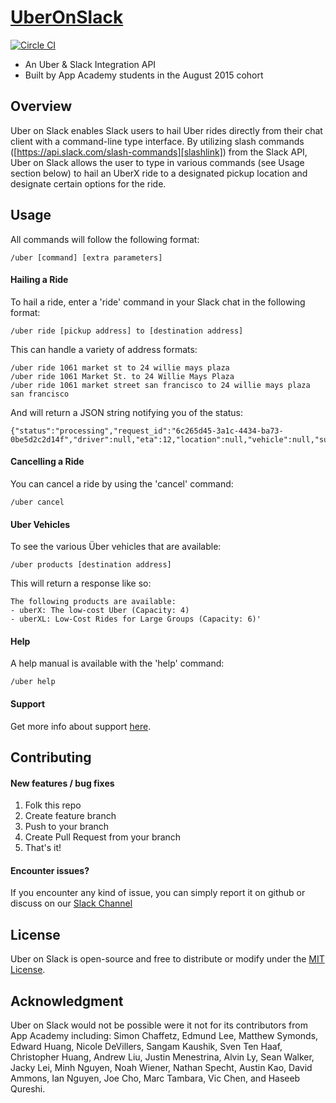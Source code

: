 # [UberOnSlack][uberslacklink]
[![Circle CI](https://circleci.com/gh/appacademy/uber_slack/tree/master.svg?style=svg)](https://circleci.com/gh/appacademy/uber_slack/tree/master)


* An Uber & Slack Integration API
* Built by App Academy students in the August 2015 cohort

## Overview

Uber on Slack enables Slack users to hail Uber rides directly from their chat client with a command-line type interface. By utilizing slash commands ([https://api.slack.com/slash-commands][slashlink]) from the Slack API, Uber on Slack allows the user to type in various commands (see Usage section below) to hail an UberX ride to a designated pickup location and designate certain options for the ride.

[slashlink]: https://api.slack.com/slash-commands
[uberslacklink]: https://uberonslack.com

## Usage

All commands will follow the following format:
```
/uber [command] [extra parameters]
```

#### Hailing a Ride
To hail a ride, enter a 'ride' command in your Slack chat in the following format:
```
/uber ride [pickup address] to [destination address]
```

This can handle a variety of address formats:
```
/uber ride 1061 market st to 24 willie mays plaza
/uber ride 1061 Market St. to 24 Willie Mays Plaza
/uber ride 1061 market street san francisco to 24 willie mays plaza san francisco
```

And will return a JSON string notifying you of the status:
```
{"status":"processing","request_id":"6c265d45-3a1c-4434-ba73-0be5d2c2d14f","driver":null,"eta":12,"location":null,"vehicle":null,"surge_multiplier":1.0}`
```

#### Cancelling a Ride
You can cancel a ride by using the 'cancel' command:
```
/uber cancel
```

#### Uber Vehicles
To see the various Über vehicles that are available:
```
/uber products [destination address]
```

This will return a response like so:
```
The following products are available:
- uberX: The low-cost Uber (Capacity: 4)
- uberXL: Low-Cost Rides for Large Groups (Capacity: 6)'
```

#### Help
A help manual is available with the 'help' command:
```
/uber help
```

#### Support
Get more info about support [here](support.md).

## Contributing

<!-- #### Slack Channels

Join our [Slack Channel](https://uber-on-slack.slack.com) to

- discuss about this project
- throw in ideas of new features
- or simply report/fix bugs if you see any -->

#### New features / bug fixes

1. Folk this repo
2. Create feature branch
3. Push to your branch
4. Create Pull Request from your branch
5. That's it!

#### Encounter issues?

If you encounter any kind of issue, you can simply report it on github or discuss on our 
[Slack Channel](https://uber-on-slack.slack.com)

## License
Uber on Slack is open-source and free to distribute or modify under the
[MIT License](LICENSE.txt).

## Acknowledgment
Uber on Slack would not be possible were it not for its contributors from App
Academy including: Simon Chaffetz, Edmund Lee, Matthew Symonds, Edward Huang,
Nicole DeVillers, Sangam Kaushik, Sven Ten Haaf, Christopher Huang,
Andrew Liu, Justin Menestrina, Alvin Ly, Sean Walker, Jacky Lei, Minh Nguyen,
Noah Wiener, Nathan Specht, Austin Kao, David Ammons, Ian Nguyen,
Joe Cho, Marc Tambara, Vic Chen, and Haseeb Qureshi.

